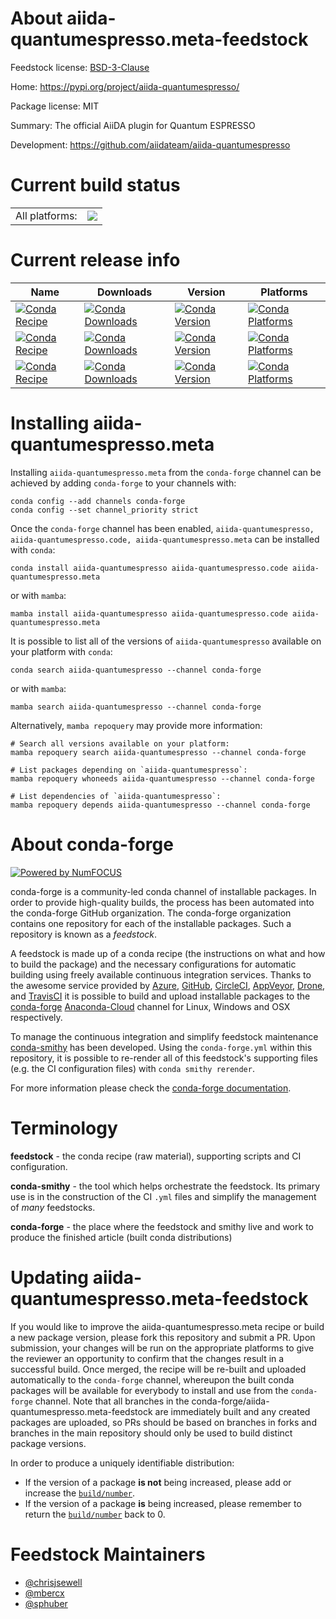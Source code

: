 About aiida-quantumespresso.meta-feedstock
==========================================

Feedstock license: [BSD-3-Clause](https://github.com/conda-forge/aiida-quantumespresso-feedstock/blob/main/LICENSE.txt)

Home: https://pypi.org/project/aiida-quantumespresso/

Package license: MIT

Summary: The official AiiDA plugin for Quantum ESPRESSO

Development: https://github.com/aiidateam/aiida-quantumespresso

Current build status
====================


<table><tr><td>All platforms:</td>
    <td>
      <a href="https://dev.azure.com/conda-forge/feedstock-builds/_build/latest?definitionId=16679&branchName=main">
        <img src="https://dev.azure.com/conda-forge/feedstock-builds/_apis/build/status/aiida-quantumespresso-feedstock?branchName=main">
      </a>
    </td>
  </tr>
</table>

Current release info
====================

| Name | Downloads | Version | Platforms |
| --- | --- | --- | --- |
| [![Conda Recipe](https://img.shields.io/badge/recipe-aiida--quantumespresso-green.svg)](https://anaconda.org/conda-forge/aiida-quantumespresso) | [![Conda Downloads](https://img.shields.io/conda/dn/conda-forge/aiida-quantumespresso.svg)](https://anaconda.org/conda-forge/aiida-quantumespresso) | [![Conda Version](https://img.shields.io/conda/vn/conda-forge/aiida-quantumespresso.svg)](https://anaconda.org/conda-forge/aiida-quantumespresso) | [![Conda Platforms](https://img.shields.io/conda/pn/conda-forge/aiida-quantumespresso.svg)](https://anaconda.org/conda-forge/aiida-quantumespresso) |
| [![Conda Recipe](https://img.shields.io/badge/recipe-aiida--quantumespresso.code-green.svg)](https://anaconda.org/conda-forge/aiida-quantumespresso.code) | [![Conda Downloads](https://img.shields.io/conda/dn/conda-forge/aiida-quantumespresso.code.svg)](https://anaconda.org/conda-forge/aiida-quantumespresso.code) | [![Conda Version](https://img.shields.io/conda/vn/conda-forge/aiida-quantumespresso.code.svg)](https://anaconda.org/conda-forge/aiida-quantumespresso.code) | [![Conda Platforms](https://img.shields.io/conda/pn/conda-forge/aiida-quantumespresso.code.svg)](https://anaconda.org/conda-forge/aiida-quantumespresso.code) |
| [![Conda Recipe](https://img.shields.io/badge/recipe-aiida--quantumespresso.meta-green.svg)](https://anaconda.org/conda-forge/aiida-quantumespresso.meta) | [![Conda Downloads](https://img.shields.io/conda/dn/conda-forge/aiida-quantumespresso.meta.svg)](https://anaconda.org/conda-forge/aiida-quantumespresso.meta) | [![Conda Version](https://img.shields.io/conda/vn/conda-forge/aiida-quantumespresso.meta.svg)](https://anaconda.org/conda-forge/aiida-quantumespresso.meta) | [![Conda Platforms](https://img.shields.io/conda/pn/conda-forge/aiida-quantumespresso.meta.svg)](https://anaconda.org/conda-forge/aiida-quantumespresso.meta) |

Installing aiida-quantumespresso.meta
=====================================

Installing `aiida-quantumespresso.meta` from the `conda-forge` channel can be achieved by adding `conda-forge` to your channels with:

```
conda config --add channels conda-forge
conda config --set channel_priority strict
```

Once the `conda-forge` channel has been enabled, `aiida-quantumespresso, aiida-quantumespresso.code, aiida-quantumespresso.meta` can be installed with `conda`:

```
conda install aiida-quantumespresso aiida-quantumespresso.code aiida-quantumespresso.meta
```

or with `mamba`:

```
mamba install aiida-quantumespresso aiida-quantumespresso.code aiida-quantumespresso.meta
```

It is possible to list all of the versions of `aiida-quantumespresso` available on your platform with `conda`:

```
conda search aiida-quantumespresso --channel conda-forge
```

or with `mamba`:

```
mamba search aiida-quantumespresso --channel conda-forge
```

Alternatively, `mamba repoquery` may provide more information:

```
# Search all versions available on your platform:
mamba repoquery search aiida-quantumespresso --channel conda-forge

# List packages depending on `aiida-quantumespresso`:
mamba repoquery whoneeds aiida-quantumespresso --channel conda-forge

# List dependencies of `aiida-quantumespresso`:
mamba repoquery depends aiida-quantumespresso --channel conda-forge
```


About conda-forge
=================

[![Powered by
NumFOCUS](https://img.shields.io/badge/powered%20by-NumFOCUS-orange.svg?style=flat&colorA=E1523D&colorB=007D8A)](https://numfocus.org)

conda-forge is a community-led conda channel of installable packages.
In order to provide high-quality builds, the process has been automated into the
conda-forge GitHub organization. The conda-forge organization contains one repository
for each of the installable packages. Such a repository is known as a *feedstock*.

A feedstock is made up of a conda recipe (the instructions on what and how to build
the package) and the necessary configurations for automatic building using freely
available continuous integration services. Thanks to the awesome service provided by
[Azure](https://azure.microsoft.com/en-us/services/devops/), [GitHub](https://github.com/),
[CircleCI](https://circleci.com/), [AppVeyor](https://www.appveyor.com/),
[Drone](https://cloud.drone.io/welcome), and [TravisCI](https://travis-ci.com/)
it is possible to build and upload installable packages to the
[conda-forge](https://anaconda.org/conda-forge) [Anaconda-Cloud](https://anaconda.org/)
channel for Linux, Windows and OSX respectively.

To manage the continuous integration and simplify feedstock maintenance
[conda-smithy](https://github.com/conda-forge/conda-smithy) has been developed.
Using the ``conda-forge.yml`` within this repository, it is possible to re-render all of
this feedstock's supporting files (e.g. the CI configuration files) with ``conda smithy rerender``.

For more information please check the [conda-forge documentation](https://conda-forge.org/docs/).

Terminology
===========

**feedstock** - the conda recipe (raw material), supporting scripts and CI configuration.

**conda-smithy** - the tool which helps orchestrate the feedstock.
                   Its primary use is in the construction of the CI ``.yml`` files
                   and simplify the management of *many* feedstocks.

**conda-forge** - the place where the feedstock and smithy live and work to
                  produce the finished article (built conda distributions)


Updating aiida-quantumespresso.meta-feedstock
=============================================

If you would like to improve the aiida-quantumespresso.meta recipe or build a new
package version, please fork this repository and submit a PR. Upon submission,
your changes will be run on the appropriate platforms to give the reviewer an
opportunity to confirm that the changes result in a successful build. Once
merged, the recipe will be re-built and uploaded automatically to the
`conda-forge` channel, whereupon the built conda packages will be available for
everybody to install and use from the `conda-forge` channel.
Note that all branches in the conda-forge/aiida-quantumespresso.meta-feedstock are
immediately built and any created packages are uploaded, so PRs should be based
on branches in forks and branches in the main repository should only be used to
build distinct package versions.

In order to produce a uniquely identifiable distribution:
 * If the version of a package **is not** being increased, please add or increase
   the [``build/number``](https://docs.conda.io/projects/conda-build/en/latest/resources/define-metadata.html#build-number-and-string).
 * If the version of a package **is** being increased, please remember to return
   the [``build/number``](https://docs.conda.io/projects/conda-build/en/latest/resources/define-metadata.html#build-number-and-string)
   back to 0.

Feedstock Maintainers
=====================

* [@chrisjsewell](https://github.com/chrisjsewell/)
* [@mbercx](https://github.com/mbercx/)
* [@sphuber](https://github.com/sphuber/)

